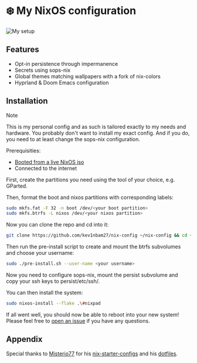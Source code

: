 # :snowflake: ️My NixOS configuration

![My setup](desktop.png)

## Features

- Opt-in persistence through impermanence
- Secrets using sops-nix
- Global themes matching wallpapers with a fork of nix-colors
- Hyprland & Doom Emacs configuration

## Installation

> [!NOTE]
> This is my personal config and as such is tailored exactly to my needs and hardware. You probably don't want to install my exact config. And if you do, you need to at least change the sops-nix configuration.

Prerequisities:

- [Booted from a live NixOS iso](https://nixos.org/manual/nixos/stable/#sec-installation-booting)
- Connected to the internet

First, create the partitions you need using the tool of your choice, e.g. GParted.

Then, format the boot and nixos partitions with corresponding labels:

``` sh
sudo mkfs.fat -F 32 -n boot /dev/<your boot partition>
sudo mkfs.btrfs -L nixos /dev/<your nixos partition>
```

Now you can clone the repo and cd into it:

``` sh
git clone https://github.com/kev1nbam27/nix-config ~/nix-config && cd ~/nix-config
```

Then run the pre-install script to create and mount the btrfs subvolumes and choose your username:

``` sh
sudo ./pre-install.sh --user-name <your username>
```

Now you need to configure sops-nix, mount the persist subvolume and copy your ssh keys to persist/etc/ssh/.

You can then install the system:

``` sh
sudo nixos-install --flake .\#nixpad
```

If all went well, you should now be able to reboot into your new system!
Please feel free to [open an issue](https://github.com/kev1nbam27/nix-config/issues) if you have any questions.

## Appendix

Special thanks to [Misterio77](https://github.com/Misterio77) for his [nix-starter-configs](https://github.com/Misterio77/nix-starter-configs) and his [dotfiles](https://github.com/Misterio77/nix-config).
